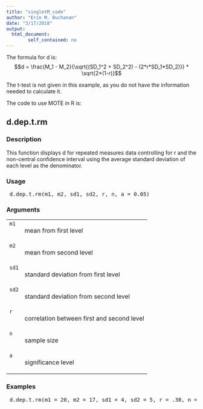 ```yaml
---
title: "singletM_code"
author: "Erin M. Buchanan"
date: "3/17/2018"
output: 
  html_document:
        self_contained: no
---
```

 
The formula for d is: $$d = \frac{M_1 - M_2}{\sqrt{(SD_1^2 + SD_2^2)  - (2*r*SD_1*SD_2)}} * \sqrt{2*(1-r)}$$
 
The t-test is not given in this example, as you do not have the information needed to calculate it. 
 
The code to use MOTE in R is: 
 

 
<h2>d.dep.t.rm</h2>  <h3>Description</h3>  <p>This function displays d for repeated measures data controlling for r and the non-central confidence interval using the average standard deviation of each level as the denominator. </p>   <h3>Usage</h3>  <pre> d.dep.t.rm(m1, m2, sd1, sd2, r, n, a = 0.05) </pre>   <h3>Arguments</h3>  <table summary="R argblock"> <tr valign="top"><td><code>m1</code></td> <td> <p>mean from first level</p> </td></tr> <tr valign="top"><td><code>m2</code></td> <td> <p>mean from second level</p> </td></tr> <tr valign="top"><td><code>sd1</code></td> <td> <p>standard deviation from first level</p> </td></tr> <tr valign="top"><td><code>sd2</code></td> <td> <p>standard deviation from second level</p> </td></tr> <tr valign="top"><td><code>r</code></td> <td> <p>correlation between first and second level</p> </td></tr> <tr valign="top"><td><code>n</code></td> <td> <p>sample size</p> </td></tr> <tr valign="top"><td><code>a</code></td> <td> <p>significance level</p> </td></tr> </table>   <h3>Examples</h3>  <pre> d.dep.t.rm(m1 = 20, m2 = 17, sd1 = 4, sd2 = 5, r = .30, n = 100, a = .05) </pre>   </body></html> 
